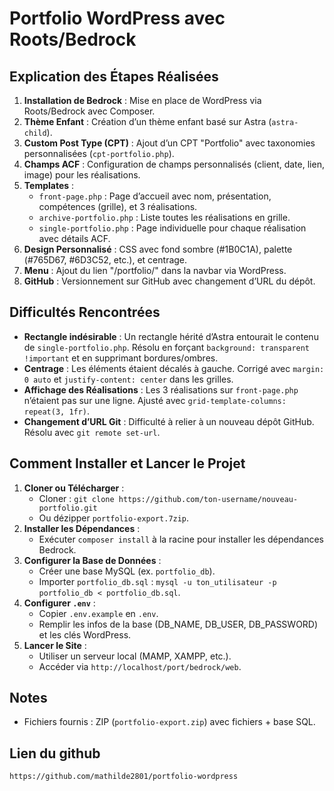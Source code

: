 # Portfolio WordPress avec Roots/Bedrock

## Explication des Étapes Réalisées
1. **Installation de Bedrock** : Mise en place de WordPress via Roots/Bedrock avec Composer.
2. **Thème Enfant** : Création d’un thème enfant basé sur Astra (`astra-child`).
3. **Custom Post Type (CPT)** : Ajout d’un CPT "Portfolio" avec taxonomies personnalisées (`cpt-portfolio.php`).
4. **Champs ACF** : Configuration de champs personnalisés (client, date, lien, image) pour les réalisations.
5. **Templates** :
   - `front-page.php` : Page d’accueil avec nom, présentation, compétences (grille), et 3 réalisations.
   - `archive-portfolio.php` : Liste toutes les réalisations en grille.
   - `single-portfolio.php` : Page individuelle pour chaque réalisation avec détails ACF.
6. **Design Personnalisé** : CSS avec fond sombre (#1B0C1A), palette (#765D67, #6D3C52, etc.), et centrage.
7. **Menu** : Ajout du lien "/portfolio/" dans la navbar via WordPress.
8. **GitHub** : Versionnement sur GitHub avec changement d’URL du dépôt.

## Difficultés Rencontrées
- **Rectangle indésirable** : Un rectangle hérité d’Astra entourait le contenu de `single-portfolio.php`. Résolu en forçant `background: transparent !important` et en supprimant bordures/ombres.
- **Centrage** : Les éléments étaient décalés à gauche. Corrigé avec `margin: 0 auto` et `justify-content: center` dans les grilles.
- **Affichage des Réalisations** : Les 3 réalisations sur `front-page.php` n’étaient pas sur une ligne. Ajusté avec `grid-template-columns: repeat(3, 1fr)`.
- **Changement d’URL Git** : Difficulté à relier à un nouveau dépôt GitHub. Résolu avec `git remote set-url`.

## Comment Installer et Lancer le Projet
1. **Cloner ou Télécharger** :
   - Cloner : `git clone https://github.com/ton-username/nouveau-portfolio.git`
   - Ou dézipper `portfolio-export.7zip`.
2. **Installer les Dépendances** :
   - Exécuter `composer install` à la racine pour installer les dépendances Bedrock.
3. **Configurer la Base de Données** :
   - Créer une base MySQL (ex. `portfolio_db`).
   - Importer `portfolio_db.sql` : `mysql -u ton_utilisateur -p portfolio_db < portfolio_db.sql`.
4. **Configurer `.env`** :
   - Copier `.env.example` en `.env`.
   - Remplir les infos de la base (DB_NAME, DB_USER, DB_PASSWORD) et les clés WordPress.
5. **Lancer le Site** :
   - Utiliser un serveur local (MAMP, XAMPP, etc.).
   - Accéder via `http://localhost/port/bedrock/web`.

## Notes
- Fichiers fournis : ZIP (`portfolio-export.zip`) avec fichiers + base SQL.

## Lien du github
`https://github.com/mathilde2801/portfolio-wordpress`